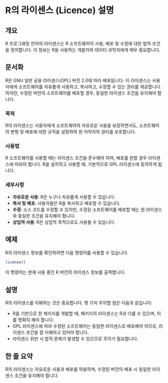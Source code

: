<!--
Meta Description: # R의 라이센스 (Licence) 설명 ## 개요 R 프로그래밍 언어의 라이센스는 R 소프트웨어의 사용, 배포 및 수정에 대한 법적 조건을 정의합니다. 이 정보는 R을 사용하는 개발자와 데이터 과학자에게 매우 중요합니다. ## 문서화 R은 GNU 일반 공용 라이센스(...
Meta Keywords: 라이센스, 조건을, 합니다, 라이센스는, 소프트웨어를
-->

# R의 라이센스 (Licence) 설명

## 개요
R 프로그래밍 언어의 라이센스는 R 소프트웨어의 사용, 배포 및 수정에 대한 법적 조건을 정의합니다. 이 정보는 R을 사용하는 개발자와 데이터 과학자에게 매우 중요합니다.

## 문서화
R은 GNU 일반 공용 라이센스(GPL) 버전 2.0에 따라 배포됩니다. 이 라이센스는 사용자에게 소프트웨어를 자유롭게 사용하고, 복사하고, 수정할 수 있는 권리를 제공합니다. 하지만, 수정된 버전의 소프트웨어를 배포할 경우, 동일한 라이센스 조건을 유지해야 합니다.

### 목적
R의 라이센스는 사용자에게 소프트웨어의 자유로운 사용을 보장하면서도, 소프트웨어의 변형 및 배포에 대한 규칙을 설정하여 원 저작자의 권리를 보호합니다.

### 사용법
R 소프트웨어를 사용할 때는 라이센스 조건을 준수해야 하며, 배포를 원할 경우 라이센스에 따라야 합니다. R을 설치하고 사용할 때, 기본적으로 GPL 라이센스에 동의하게 됩니다.

### 세부사항
- **자유로운 사용**: R은 누구나 자유롭게 사용할 수 있습니다.
- **복사 및 배포**: 사용자들은 R을 복사하고 배포할 수 있습니다.
- **수정**: 소스 코드를 수정할 수 있지만, 수정된 소프트웨어를 배포할 때는 원 라이센스와 동일한 조건을 유지해야 합니다.
- **상업적 사용**: R은 상업적 목적으로도 사용될 수 있습니다.

## 예제
R의 라이센스 정보를 확인하려면 다음 명령어를 사용할 수 있습니다.

```R
license()
```

이 명령어는 현재 사용 중인 R 버전의 라이센스 정보를 출력합니다.

## 설명
R의 라이센스를 이해하는 것은 중요합니다. 몇 가지 주의할 점은 다음과 같습니다:
- R을 기반으로 한 패키지를 개발할 때, 패키지의 라이센스는 R과 다를 수 있으며, 이를 명확히 해야 합니다.
- GPL 라이센스에 따라 수정된 소프트웨어는 동일한 라이센스로 배포해야 하므로, 라이센스 조건을 잘 이해하고 있어야 합니다.
- 라이센스 위반 시 법적 문제가 발생할 수 있으므로 주의가 필요합니다.

## 한 줄 요약
R의 라이센스는 자유로운 사용과 배포를 허용하며, 수정된 버전의 배포 시 동일한 라이센스 조건을 유지해야 합니다.